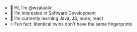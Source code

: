 - 👋 Hi, I’m @wzalaz4r
- 👀 I’m interested in Software Development
- 🌱 I’m currently learning Java, JS, node, react
- ⚡ Fun fact: Identical twins don't have the same fingerprints
